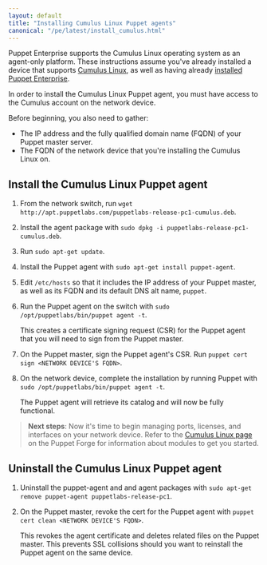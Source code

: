 ```yaml
---
layout: default
title: "Installing Cumulus Linux Puppet agents"
canonical: "/pe/latest/install_cumulus.html"
---
```


Puppet Enterprise supports the Cumulus Linux operating system as an agent-only platform. These instructions assume you've already installed a device that supports [Cumulus Linux](http://cumulusnetworks.com/support/linux-hardware-compatibility-list/), as well as having already [installed Puppet Enterprise](./install_basic.html).

In order to install the Cumulus Linux Puppet agent, you must have access to the Cumulus account on the network device.

Before beginning, you also need to gather:

- The IP address and the fully qualified domain name (FQDN) of your Puppet master server.
- The FQDN of the network device that you're installing the Cumulus Linux on.

## Install the Cumulus Linux Puppet agent

1. From the network switch, run `wget http://apt.puppetlabs.com/puppetlabs-release-pc1-cumulus.deb`.
2. Install the agent package with `sudo dpkg -i puppetlabs-release-pc1-cumulus.deb`. 
3. Run `sudo apt-get update`. 
4. Install the Puppet agent with `sudo apt-get install puppet-agent`.
5. Edit `/etc/hosts` so that it includes the IP address of your Puppet master, as well as its FQDN and its default DNS alt name, `puppet`.
6. Run the Puppet agent on the switch with `sudo /opt/puppetlabs/bin/puppet agent -t`.

   This creates a certificate signing request (CSR) for the Puppet agent that you will need to sign from the Puppet master.

7. On the Puppet master, sign the Puppet agent's CSR. Run `puppet cert sign <NETWORK DEVICE'S FQDN>`.
8. On the network device, complete the installation by running Puppet with `sudo /opt/puppetlabs/bin/puppet agent -t`.

   The Puppet agent will retrieve its catalog and will now be fully functional.

> **Next steps**: Now it's time to begin managing ports, licenses, and interfaces on your network device. Refer to the [Cumulus Linux page](https://forge.puppetlabs.com/cumuluslinux/) on the Puppet Forge for information about modules to get you started.

## Uninstall the Cumulus Linux Puppet agent

1. Uninstall the puppet-agent and and agent packages with `sudo apt-get remove puppet-agent puppetlabs-release-pc1`.
2. On the Puppet master, revoke the cert for the Puppet agent with `puppet cert clean <NETWORK DEVICE'S FQDN>`.

   This revokes the agent certificate and deletes related files on the Puppet master. This prevents SSL collisions should you want to reinstall the Puppet agent on the same device.


































[downloadpe]: https://puppetlabs.com/download-puppet-enterprise

